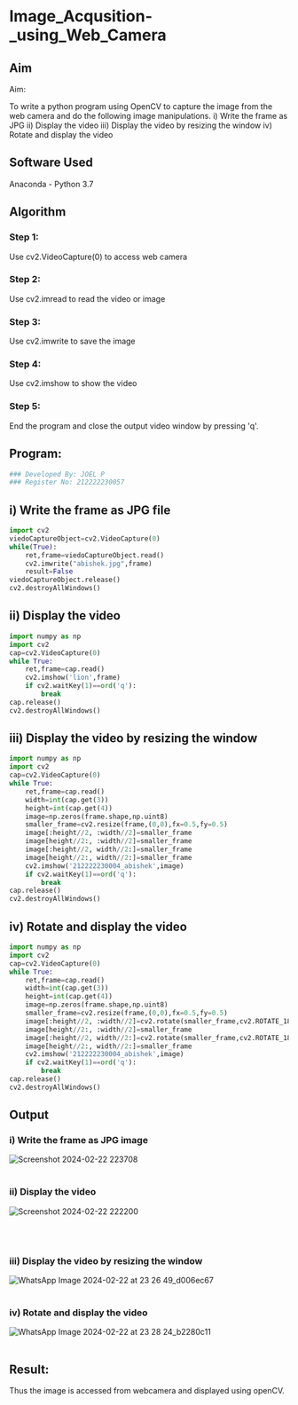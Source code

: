 # Image_Acqusition-_using_Web_Camera
## Aim
 
Aim:
 
To write a python program using OpenCV to capture the image from the web camera and do the following image manipulations.
i) Write the frame as JPG 
ii) Display the video 
iii) Display the video by resizing the window
iv) Rotate and display the video

## Software Used
Anaconda - Python 3.7
## Algorithm
### Step 1:
Use cv2.VideoCapture(0) to access web camera
<br>

### Step 2:
Use cv2.imread to read the video or image
<br>

### Step 3:
Use cv2.imwrite to save the image
<br>

### Step 4:
Use cv2.imshow to show the video
<br>

### Step 5:
End the program and close the output video window by pressing 'q'.
<br>

## Program:
``` Python
### Developed By: JOEL P
### Register No: 212222230057
```

## i) Write the frame as JPG file
```Python
import cv2
viedoCaptureObject=cv2.VideoCapture(0)
while(True):
    ret,frame=viedoCaptureObject.read()
    cv2.imwrite("abishek.jpg",frame)
    result=False
viedoCaptureObject.release()
cv2.destroyAllWindows()
```
## ii) Display the video
```Python
import numpy as np
import cv2
cap=cv2.VideoCapture(0)
while True:
    ret,frame=cap.read()
    cv2.imshow('lion',frame)
    if cv2.waitKey(1)==ord('q'):
        break
cap.release()
cv2.destroyAllWindows()
```
## iii) Display the video by resizing the window
```Python
import numpy as np
import cv2
cap=cv2.VideoCapture(0)
while True:
    ret,frame=cap.read()
    width=int(cap.get(3))
    height=int(cap.get(4))
    image=np.zeros(frame.shape,np.uint8)
    smaller_frame=cv2.resize(frame,(0,0),fx=0.5,fy=0.5)
    image[:height//2, :width//2]=smaller_frame
    image[height//2:, :width//2]=smaller_frame
    image[:height//2, width//2:]=smaller_frame
    image[height//2:, width//2:]=smaller_frame
    cv2.imshow('212222230004_abishek',image)
    if cv2.waitKey(1)==ord('q'):
        break
cap.release()
cv2.destroyAllWindows()
```
## iv) Rotate and display the video
```Python
import numpy as np
import cv2
cap=cv2.VideoCapture(0)
while True:
    ret,frame=cap.read()
    width=int(cap.get(3))
    height=int(cap.get(4))
    image=np.zeros(frame.shape,np.uint8)
    smaller_frame=cv2.resize(frame,(0,0),fx=0.5,fy=0.5)
    image[:height//2, :width//2]=cv2.rotate(smaller_frame,cv2.ROTATE_180)
    image[height//2:, :width//2]=smaller_frame
    image[:height//2, width//2:]=cv2.rotate(smaller_frame,cv2.ROTATE_180)
    image[height//2:, width//2:]=smaller_frame
    cv2.imshow('212222230004_abishek',image)
    if cv2.waitKey(1)==ord('q'):
        break
cap.release()
cv2.destroyAllWindows()
```
## Output
### i) Write the frame as JPG image
![Screenshot 2024-02-22 223708](https://github.com/AbishekAnand15/Image_Acqusition-_using_Web_Camera/assets/118706942/71a6787a-cefe-498f-a7a9-29fd36792f49)
</br>
</br>

### ii) Display the video
![Screenshot 2024-02-22 222200](https://github.com/AbishekAnand15/Image_Acqusition-_using_Web_Camera/assets/118706942/b8f32bfe-57d8-4ecc-b730-eb562404eae4)

</br>
</br>

### iii) Display the video by resizing the window
![WhatsApp Image 2024-02-22 at 23 26 49_d006ec67](https://github.com/AbishekAnand15/Image_Acqusition-_using_Web_Camera/assets/118706942/1c6a8091-cc54-4164-9e4e-ac151fb67249)
</br>
</br>

### iv) Rotate and display the video
![WhatsApp Image 2024-02-22 at 23 28 24_b2280c11](https://github.com/AbishekAnand15/Image_Acqusition-_using_Web_Camera/assets/118706942/a3caf2b2-c008-4950-95b3-59d0c50a9817)
</br>
</br>

## Result:
Thus the image is accessed from webcamera and displayed using openCV.

